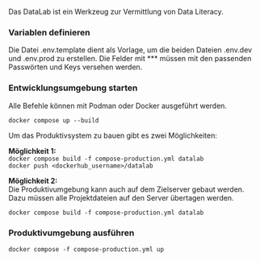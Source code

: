 Das DataLab ist ein Werkzeug zur Vermittlung von Data Literacy. 

### Variablen definieren

Die Datei .env.template dient als Vorlage, um die beiden Dateien .env.dev und .env.prod zu erstellen. Die Felder mit *** müssen mit den passenden Passwörten und Keys versehen werden.

### Entwicklungsumgebung starten

Alle Befehle können mit Podman oder Docker ausgeführt werden.

`docker compose up --build`  

Um das Produktivsystem zu bauen gibt es zwei Möglichkeiten:

**Möglichkeit 1:**  
`docker compose build -f compose-production.yml datalab`  
`docker push <dockerhub_username>/datalab`

**Möglichkeit 2:**  
Die Produktivumgebung kann auch auf dem Zielserver gebaut werden. Dazu müssen alle Projektdateien auf den Server übertagen werden.

`docker compose build -f compose-production.yml datalab`  
   
### Produktivumgebung ausführen

`docker compose -f compose-production.yml up`  
